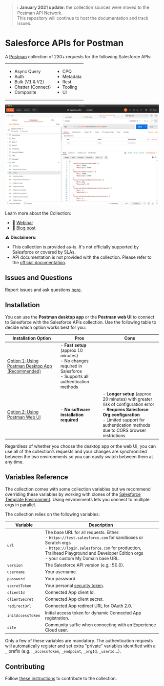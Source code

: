 > ℹ️  **January 2021 update:** the collection sources were moved to the Postman API Network.<br/>
This repository will continue to host the documentation and track issues.


# Salesforce APIs for Postman

A [Postman](https://www.postman.com) collection of 230+ requests for the following Salesforce APIs:

<table>
   <tr>
      <td>
         <ul>
            <li>Async Query</li>
            <li>Auth</li>
            <li>Bulk (V1 & V2)</li>
            <li>Chatter (Connect)</li>
            <li>Composite</li>
         </ul>
      </td>
      <td>
         <ul>
            <li>CPQ</li>
            <li>Metadata</li>
            <li>Rest</li>
            <li>Tooling</li>
            <li>UI</li>
         </ul>
      </td>
   </tr>
</table>

![Postman screenshot](doc-gfx/app/limits-status-200.png)

Learn more about the Collection:
- 🎥 [Webinar](https://trailhead.salesforce.com/live/videos/a2r3k000001WFhk/exploring-the-salesforce-apis-with-postman/)
- 📖 [Blog post](https://developer.salesforce.com/blogs/2020/03/explore-the-salesforce-apis-with-a-postman-collection.html)

**⚠️ Disclaimers:**
- This collection is provided as-is. It's not officially supported by Salesforce or covered by SLAs.
- API documentation is not provided with the collection. Please refer to the [official documentation](https://developer.salesforce.com/docs).

## Issues and Questions

Report issues and ask questions [here](https://github.com/forcedotcom/postman-salesforce-apis/issues).

## Installation

You can use the **Postman desktop app** or the **Postman web UI** to connect to Salesforce with the Salesforce APIs collection. Use the following table to decide which option works best for you:

| Installation Option	| Pros	| Cons	|
| ---	| ---	| ---	|
| [Option 1: Using Postman Desktop App (Recommended)](install-api-network-app.md)	| - **Fast setup** (approx 10 minutes)<br/>- No changes required in Salesforce<br/>- Supports all authentication methods	|	|
| [Option 2: Using Postman Web UI](install-api-network-web.md)	| - **No software installation required**	| - **Longer setup** (approx 20 minutes) with greater risk of configuration error<br/>- **Requires Salesforce Org configuration**<br/>- Limited support for authentication methods due to CORS browser restrictions	|

Regardless of whether you choose the desktop app or the web UI, you can use all of the collection’s requests and your changes are synchronized between the two environments so you can easily switch between them at any time.


## Variables Reference

The collection comes with some collection variables but we recommend overriding these variables by working with clones of the [Salesforce Template Environment](https://www.postman.com/salesforce-developers/workspace/salesforce-developers/environment/12721794-8b74caf1-3cbb-44d0-b245-855c0fb25f0d). Using environments lets you connect to multiple orgs in parallel.

The collection relies on the following variables:

| Variable | Description |
| --- | --- |
| `url` | The base URL for all requests. Either:<br/>- `https://test.salesforce.com` for sandboxes or Scratch orgs<br/>- `https://login.salesforce.com` for production, Trailhead Playground and Developer Edition orgs<br/>- your custom My Domain base URL. |
| `version` | The Salesforce API version (e.g.: 50.0). |
| `username ` | Your username. |
| `password ` | Your password. |
| `secretToken ` | Your personal [security token](https://help.salesforce.com/articleView?id=user_security_token.htm). |
| `clientId ` | Connected App client Id. |
| `clientSecret ` | Connected App client secret. |
| `redirectUrl ` | Connected App redirect URL for OAuth 2.0. |
| `initAccessToken ` | Initial access token for dynamic Connected App registration. |
| `site ` | Community suffic when connecting with an Experience Cloud user. |

Only a few of these variables are mandatory. The authentication requests will automatically register and set extra "private" variables identified with a `_` prefix (e.g.: `_accessToken`, `_endpoint`, `_orgId`, `_userId`...).


## Contributing

Follow [these instructions](contributing.md) to contribute to the collection.
